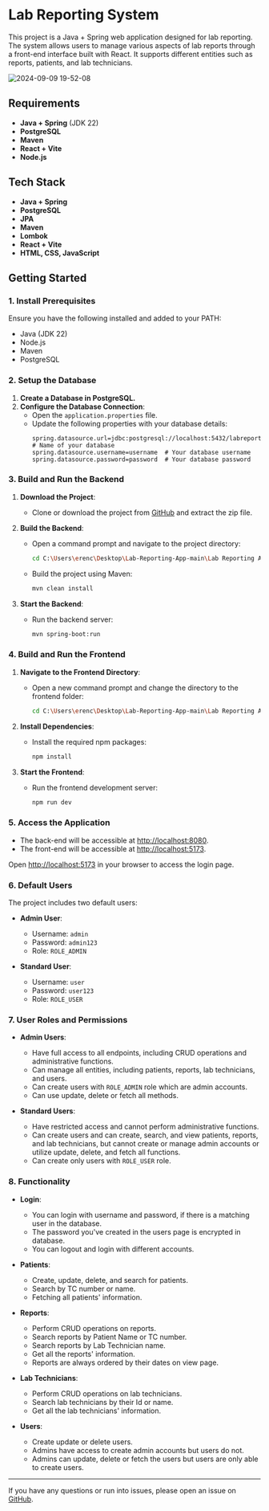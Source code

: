 # Lab Reporting System

This project is a Java + Spring web application designed for lab reporting. The system allows users to manage various aspects of lab reports through a front-end interface built with React. It supports different entities such as reports, patients, and lab technicians.

![2024-09-09 19-52-08](https://github.com/user-attachments/assets/adc7a698-2168-4e35-aac9-c0353cd5f156)

## Requirements

- **Java + Spring** (JDK 22)
- **PostgreSQL**
- **Maven**
- **React + Vite**
- **Node.js**

## Tech Stack

- **Java + Spring**
- **PostgreSQL**
- **JPA**
- **Maven**
- **Lombok**
- **React + Vite**
- **HTML, CSS, JavaScript**

## Getting Started

### 1. Install Prerequisites

Ensure you have the following installed and added to your PATH:
- Java (JDK 22)
- Node.js
- Maven
- PostgreSQL

  
### 2. Setup the Database

1. **Create a Database in PostgreSQL.**
2. **Configure the Database Connection**:
   - Open the `application.properties` file.
   - Update the following properties with your database details:
     ```properties
     spring.datasource.url=jdbc:postgresql://localhost:5432/labreportingapp  # Name of your database
     spring.datasource.username=username  # Your database username
     spring.datasource.password=password  # Your database password
     ```

### 3. Build and Run the Backend

1. **Download the Project**:
   - Clone or download the project from [GitHub](https://github.com/erenculhaci/Lab-Reporting-App) and extract the zip file.

2. **Build the Backend**:
   - Open a command prompt and navigate to the project directory:
     ```bash
     cd C:\Users\erenc\Desktop\Lab-Reporting-App-main\Lab Reporting App
     ```
   - Build the project using Maven:
     ```bash
     mvn clean install
     ```

3. **Start the Backend**:
   - Run the backend server:
     ```bash
     mvn spring-boot:run
     ```

### 4. Build and Run the Frontend

1. **Navigate to the Frontend Directory**:
   - Open a new command prompt and change the directory to the frontend folder:
     ```bash
     cd C:\Users\erenc\Desktop\Lab-Reporting-App-main\Lab Reporting App Front-End
     ```

2. **Install Dependencies**:
   - Install the required npm packages:
     ```bash
     npm install
     ```

3. **Start the Frontend**:
   - Run the frontend development server:
     ```bash
     npm run dev
     ```

### 5. Access the Application

- The back-end will be accessible at [http://localhost:8080](http://localhost:8080).
- The front-end will be accessible at [http://localhost:5173](http://localhost:5173).

Open [http://localhost:5173](http://localhost:5173) in your browser to access the login page.

### 6. Default Users

The project includes two default users:

- **Admin User**:
  - Username: `admin`
  - Password: `admin123`
  - Role: `ROLE_ADMIN`

- **Standard User**:
  - Username: `user`
  - Password: `user123`
  - Role: `ROLE_USER`

### 7. User Roles and Permissions

- **Admin Users**:
  - Have full access to all endpoints, including CRUD operations and administrative functions.
  - Can manage all entities, including patients, reports, lab technicians, and users.
  - Can create users with `ROLE_ADMIN` role which are admin accounts.
  - Can use update, delete or fetch all methods.

- **Standard Users**:
  - Have restricted access and cannot perform administrative functions.
  - Can create users and can create, search, and view patients, reports, and lab technicians, but cannot create or manage admin accounts or utilize update, delete, and fetch all functions.
  - Can create only users with `ROLE_USER` role.

### 8. Functionality
- **Login**:
  - You can login with username and password, if there is a matching user in the database.
  - The password you've created in the users page is encrypted in database.
  - You can logout and login with different accounts.
     
- **Patients**:
  - Create, update, delete, and search for patients.
  - Search by TC number or name.
  - Fetching all patients' information.

- **Reports**:
  - Perform CRUD operations on reports.
  - Search reports by Patient Name or TC number.
  - Search reports by Lab Technician name.
  - Get all the reports' information.
  - Reports are always ordered by their dates on view page.

- **Lab Technicians**:
  - Perform CRUD operations on lab technicians.
  - Search lab technicians by their Id or name.
  - Get all the lab technicians' information.

- **Users**:
  - Create update or delete users.
  - Admins have access to create admin accounts but users do not.
  - Admins can update, delete or fetch the users but users are only able to create users.

---

If you have any questions or run into issues, please open an issue on [GitHub](https://github.com/erenculhaci/Lab-Reporting-App/issues).
